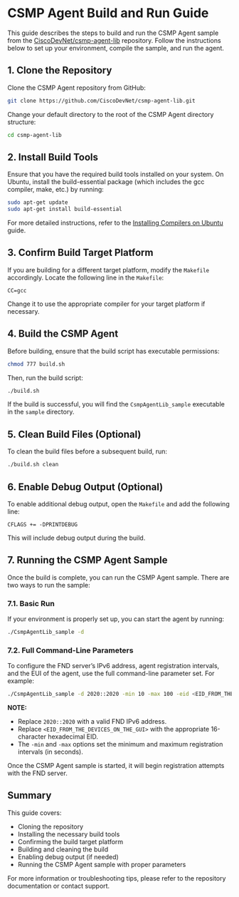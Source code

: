 # CSMP Agent Build and Run Guide

This guide describes the steps to build and run the CSMP Agent sample from the [CiscoDevNet/csmp-agent-lib](https://github.com/CiscoDevNet/csmp-agent-lib) repository. Follow the instructions below to set up your environment, compile the sample, and run the agent.

## 1. Clone the Repository

Clone the CSMP Agent repository from GitHub:

```bash
git clone https://github.com/CiscoDevNet/csmp-agent-lib.git
```

Change your default directory to the root of the CSMP Agent directory structure:

```bash
cd csmp-agent-lib
```

## 2. Install Build Tools

Ensure that you have the required build tools installed on your system. On Ubuntu, install the build-essential package (which includes the gcc compiler, make, etc.) by running:

```bash
sudo apt-get update
sudo apt-get install build-essential
```

For more detailed instructions, refer to the [Installing Compilers on Ubuntu](https://help.ubuntu.com/community/InstallingCompilers) guide.

## 3. Confirm Build Target Platform

If you are building for a different target platform, modify the `Makefile` accordingly. Locate the following line in the `Makefile`:

```make
CC=gcc
```

Change it to use the appropriate compiler for your target platform if necessary.

## 4. Build the CSMP Agent

Before building, ensure that the build script has executable permissions:

```bash
chmod 777 build.sh
```

Then, run the build script:

```bash
./build.sh
```

If the build is successful, you will find the `CsmpAgentLib_sample` executable in the `sample` directory.

## 5. Clean Build Files (Optional)

To clean the build files before a subsequent build, run:

```bash
./build.sh clean
```

## 6. Enable Debug Output (Optional)

To enable additional debug output, open the `Makefile` and add the following line:

```make
CFLAGS += -DPRINTDEBUG
```

This will include debug output during the build.

## 7. Running the CSMP Agent Sample

Once the build is complete, you can run the CSMP Agent sample. There are two ways to run the sample:

### 7.1. Basic Run

If your environment is properly set up, you can start the agent by running:

```bash
./CsmpAgentLib_sample -d
```

### 7.2. Full Command-Line Parameters

To configure the FND server’s IPv6 address, agent registration intervals, and the EUI of the agent, use the full command-line parameter set. For example:

```bash
./CsmpAgentLib_sample -d 2020::2020 -min 10 -max 100 -eid <EID_FROM_THE_DEVICES_ON_THE_GUI>
```

**NOTE:**  
- Replace `2020::2020` with a valid FND IPv6 address.
- Replace `<EID_FROM_THE_DEVICES_ON_THE_GUI>` with the appropriate 16-character hexadecimal EID.
- The `-min` and `-max` options set the minimum and maximum registration intervals (in seconds).

Once the CSMP Agent sample is started, it will begin registration attempts with the FND server.

## Summary

This guide covers:
- Cloning the repository
- Installing the necessary build tools
- Confirming the build target platform
- Building and cleaning the build
- Enabling debug output (if needed)
- Running the CSMP Agent sample with proper parameters

For more information or troubleshooting tips, please refer to the repository documentation or contact support.